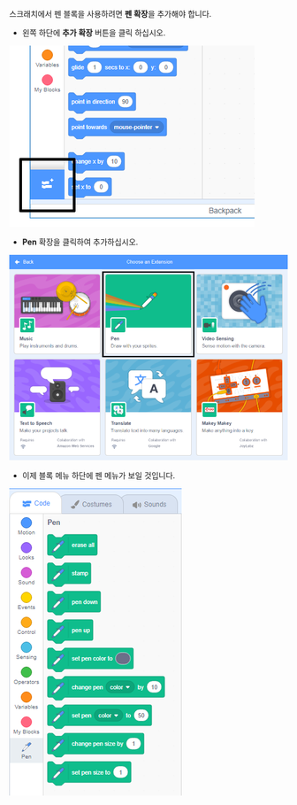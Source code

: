 스크래치에서 펜 블록을 사용하려면 **펜 확장**을 추가해야 합니다.

+ 왼쪽 하단에 **추가 확장** 버튼을 클릭 하십시오.

![강조된 확장 버튼 추가](images/add-extension-annotated.png)

+ **Pen** 확장을 클릭하여 추가하십시오.

![강조된 펜 확장](images/click-pen-annotated.png)

+ 이제 블록 메뉴 하단에 펜 메뉴가 보일 것입니다.

![펜 확장 블록](images/pen-extension-blocks.png)